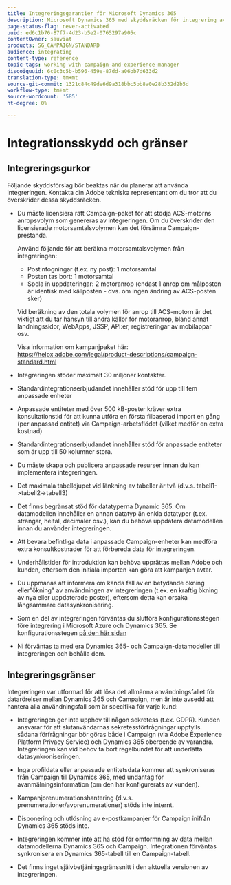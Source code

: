 ```yaml
---
title: Integreringsgarantier för Microsoft Dynamics 365
description: Microsoft Dynamics 365 med skyddsräcken för integrering av Campaign Standarder
page-status-flag: never-activated
uuid: ed6c1b76-87f7-4d23-b5e2-0765297a905c
contentOwner: sauviat
products: SG_CAMPAIGN/STANDARD
audience: integrating
content-type: reference
topic-tags: working-with-campaign-and-experience-manager
discoiquuid: 6c0c3c5b-b596-459e-87dd-a06bb7d633d2
translation-type: tm+mt
source-git-commit: 1321c84c49de6d9a318bbc5bb8a0e28b332d2b5d
workflow-type: tm+mt
source-wordcount: '585'
ht-degree: 0%

---
```



# Integrationsskydd och gränser

## Integreringsgurkor

Följande skyddsförslag bör beaktas när du planerar att använda integreringen. Kontakta din Adobe tekniska representant om du tror att du överskrider dessa skyddsräcken.

* Du måste licensiera rätt Campaign-paket för att stödja ACS-motorns anropsvolym som genereras av integreringen. Om du överskrider den licensierade motorsamtalsvolymen kan det försämra Campaign-prestanda.

   Använd följande för att beräkna motorsamtalsvolymen från integreringen:

   * Postinfogningar (t.ex. ny post): 1 motorsamtal
   * Posten tas bort: 1 motorsamtal
   * Spela in uppdateringar: 2 motoranrop (endast 1 anrop om målposten är identisk med källposten - dvs. om ingen ändring av ACS-posten sker)

   Vid beräkning av den totala volymen för anrop till ACS-motorn är det viktigt att du tar hänsyn till andra källor för motoranrop, bland annat landningssidor, WebApps, JSSP, API:er, registreringar av mobilappar osv.

   Visa information om kampanjpaket här: https://helpx.adobe.com/legal/product-descriptions/campaign-standard.html

* Integreringen stöder maximalt 30 miljoner kontakter.

* Standardintegrationserbjudandet innehåller stöd för upp till fem anpassade enheter

* Anpassade entiteter med över 500 kB-poster kräver extra konsultationstid för att kunna utföra en första filbaserad import en gång (per anpassad entitet) via Campaign-arbetsflödet (vilket medför en extra kostnad)

* Standardintegrationserbjudandet innehåller stöd för anpassade entiteter som är upp till 50 kolumner stora.

* Du måste skapa och publicera anpassade resurser innan du kan implementera integreringen.

* Det maximala tabelldjupet vid länkning av tabeller är två (d.v.s. tabell1->tabell2->tabell3)

* Det finns begränsat stöd för datatyperna Dynamic 365. Om datamodellen innehåller en annan datatyp än enkla datatyper (t.ex. strängar, heltal, decimaler osv.), kan du behöva uppdatera datamodellen innan du använder integreringen.

* Att bevara befintliga data i anpassade Campaign-enheter kan medföra extra konsultkostnader för att förbereda data för integreringen.

* Underhållstider för introduktion kan behöva upprättas mellan Adobe och kunden, eftersom den initiala importen kan göra att kampanjen avtar.

* Du uppmanas att informera om kända fall av en betydande ökning eller&quot;ökning&quot; av användningen av integreringen (t.ex. en kraftig ökning av nya eller uppdaterade poster), eftersom detta kan orsaka långsammare datasynkronisering.

* Som en del av integreringen förväntas du slutföra konfigurationsstegen före integrering i Microsoft Azure och Dynamics 365. Se konfigurationsstegen [på den här sidan](../../integrating/using/configure-microsoft-dynamics-365-for-campaign-integration.md)

* Ni förväntas ta med era Dynamics 365- och Campaign-datamodeller till integreringen och behålla dem.

## Integreringsgränser

Integreringen var utformad för att lösa det allmänna användningsfallet för datarörelser mellan Dynamics 365 och Campaign, men är inte avsedd att hantera alla användningsfall som är specifika för varje kund:

* Integreringen ger inte upphov till någon sekretess (t.ex. GDPR). Kunden ansvarar för att slutanvändarnas sekretessförfrågningar uppfylls. sådana förfrågningar bör göras både i Campaign (via Adobe Experience Platform Privacy Service) och Dynamics 365 oberoende av varandra. Integreringen kan vid behov ta bort regelbundet för att underlätta datasynkroniseringen.

* Inga profildata eller anpassade entitetsdata kommer att synkroniseras från Campaign till Dynamics 365, med undantag för avanmälningsinformation (om den har konfigurerats av kunden).

* Kampanjprenumerationshantering (d.v.s. prenumerationer/avprenumerationer) stöds inte internt.

* Disponering och utlösning av e-postkampanjer för Campaign inifrån Dynamics 365 stöds inte.

* Integreringen kommer inte att ha stöd för omformning av data mellan datamodellerna Dynamics 365 och Campaign. Integrationen förväntas synkronisera en Dynamics 365-tabell till en Campaign-tabell.

* Det finns inget självbetjäningsgränssnitt i den aktuella versionen av integreringen.

